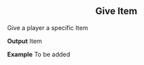 <h2 style="text-align:center;"> Give Item</h2>

Give a player a specific Item
<br>

**Output**
Item
<br>

**Example**
To be added